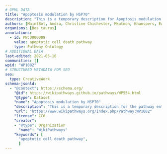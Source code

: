 ```yaml
---
# GPML DATA
title: "Apoptosis modulation by HSP70"
description: "This is a temporary description for Apoptosis modulation by HSP70"
authors: [MaintBot, Andra, Christine Chichester, Mkutmon, Khanspers, Eweitz]
organisms: [Bos taurus]
annotations:
  - id: PW:0000009
    value: apoptotic cell death pathway
    type: Pathway Ontology
# ADDITIONAL DATA
last-edited: 2021-05-16
communities: []
wpid: "WP1082"
# STRUCTURED METADATA FOR SEO
seo:
  type: CreativeWork
schema-jsonld:
  - "@context": https://schema.org/
    "@id": https://wikipathways.github.io/pathways/WP554.html
    "@type": Dataset
    "name": "Apoptosis modulation by HSP70"
    "description": "This is a temporary description for the pathway entitled: Apoptosis modulation by HSP70"
    "url": "https://www.wikipathways.org/index.php/Pathway:WP1082"
    "license": CC0
    "creator":
    - "@type": Organization
      "name": "WikiPathways"
    "keywords": [
      "apoptotic cell death pathway",
      ]
---
```

